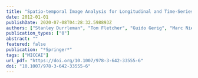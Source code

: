 ```yaml
---
title: "Spatio-temporal Image Analysis for Longitudinal and Time-Series Image Data - Second International Workshop, STIA 2012, Held in Conjunction with MICCAI 2012, Nice, France, October 1, 2012. Proceedings"
date: 2012-01-01
publishDate: 2020-07-08T04:28:32.598893Z
authors: ["Stanley Durrleman", "Tom Fletcher", "Guido Gerig", "Marc Niethammer"]
publication_types: ["0"]
abstract: ""
featured: false
publication: "*Springer*"
tags: ["MICCAI"]
url_pdf: "https://doi.org/10.1007/978-3-642-33555-6"
doi: "10.1007/978-3-642-33555-6"
---
```


